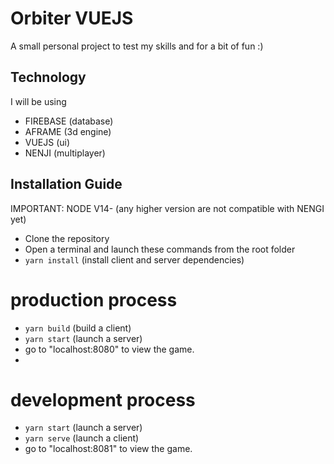 # Orbiter VUEJS
A small personal project to test my skills and for a bit of fun :)

## Technology
I will be using
- FIREBASE (database)
- AFRAME (3d engine)
- VUEJS (ui)
- NENJI (multiplayer)

## Installation Guide
IMPORTANT: NODE V14- (any higher version are not compatible with NENGI yet)
- Clone the repository
- Open a terminal and launch these commands from the root folder
- ```yarn install``` (install client and server dependencies)

# production process
- ```yarn build``` (build a client)
- ```yarn start``` (launch a server)
- go to "localhost:8080" to view the game.
- 
# development process
- ```yarn start``` (launch a server)
- ```yarn serve``` (launch a client)
- go to "localhost:8081" to view the game.
